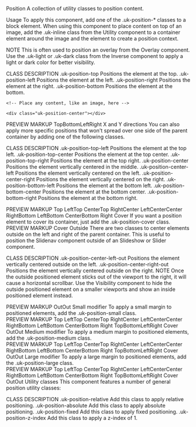 
Position
A collection of utility classes to position content.

Usage
To apply this component, add one of the .uk-position-* classes to a block element. When using this component to place content on top of an image, add the .uk-inline class from the Utility component to a container element around the image and the element to create a position context.

NOTE This is often used to position an overlay from the Overlay component. Use the .uk-light or .uk-dark class from the Inverse component to apply a light or dark color for better visibility.

CLASS	DESCRIPTION
.uk-position-top	Positions the element at the top.
.uk-position-left	Positions the element at the left.
.uk-position-right	Positions the element at the right.
.uk-position-bottom	Positions the element at the bottom.
<div class="uk-inline">

    <!-- Place any content, like an image, here -->

    <div class="uk-position-center"></div>

</div>
PREVIEW
MARKUP
TopBottomLeftRight
X and Y directions
You can also apply more specific positions that won't spread over one side of the parent container by adding one of the following classes.

CLASS	DESCRIPTION
.uk-position-top-left	Positions the element at the top left.
.uk-position-top-center	Positions the element at the top center.
.uk-position-top-right	Positions the element at the top right.
.uk-position-center	Positions the element vertically centered in the middle.
.uk-position-center-left	Positions the element vertically centered on the left.
.uk-position-center-right	Positions the element vertically centered on the right.
.uk-position-bottom-left	Positions the element at the bottom left.
.uk-position-bottom-center	Positions the element at the bottom center.
.uk-position-bottom-right	Positions the element at the bottom right.
<div class="uk-position-top-right"></div>
PREVIEW
MARKUP
Top LeftTop CenterTop RightCenter LeftCenterCenter RightBottom LeftBottom CenterBottom Right
Cover
If you want a position element to cover its container, just add the .uk-position-cover class.

<div class="uk-position-cover"></div>
PREVIEW
MARKUP
Cover
Outside
There are two classes to center elements outside on the left and right of the parent container. This is useful to position the Slidenav component outside of an Slideshow or Slider component.

CLASS	DESCRIPTION
.uk-position-center-left-out	Positions the element vertically centered outside on the left.
.uk-position-center-right-out	Positions the element vertically centered outside on the right.
NOTE Once the outside positioned element sticks out of the viewport to the right, it will cause a horizontal scrollbar. Use the Visibility component to hide the outside positioned element on a smaller viewports and show an inside positioned element instead.

<div class="uk-position-center-left-out"></div>
PREVIEW
MARKUP
OutOut
Small modifier
To apply a small margin to positioned elements, add the .uk-position-small class.

<div class="uk-position-small uk-position-center"></div>
PREVIEW
MARKUP
Top LeftTop CenterTop RightCenter LeftCenterCenter RightBottom LeftBottom CenterBottom Right TopBottomLeftRight Cover
OutOut
Medium modifier
To apply a medium margin to positioned elements, add the .uk-position-medium class.

<div class="uk-position-medium uk-position-center"></div>
PREVIEW
MARKUP
Top LeftTop CenterTop RightCenter LeftCenterCenter RightBottom LeftBottom CenterBottom Right TopBottomLeftRight Cover
OutOut
Large modifier
To apply a large margin to positioned elements, add the .uk-position-large class.

<div class="uk-position-large uk-position-center"></div>
PREVIEW
MARKUP
Top LeftTop CenterTop RightCenter LeftCenterCenter RightBottom LeftBottom CenterBottom Right TopBottomLeftRight Cover
OutOut
Utility classes
This component features a number of general position utility classes:

CLASS	DESCRIPTION
.uk-position-relative	Add this class to apply relative positioning.
.uk-position-absolute	Add this class to apply absolute positioning.
.uk-position-fixed	Add this class to apply fixed positioning.
.uk-position-z-index	Add this class to apply a z-index of 1.
